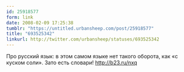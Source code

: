 ```yaml
---
id: 25918577
form: link
date: 2008-02-09 17:25:38
tumblr: "https://untitled.urbansheep.com/post/25918577"
title: "693525342"
linkurl: http://twitter.com/urbansheep/statuses/693525342
---
```

<p>Про русский язык: в этом самом языке нет такого оборота, как «с куском соли». Зато есть словари! <a href="http://b23.ru/nxq">http://b23.ru/nxq</a></p>
